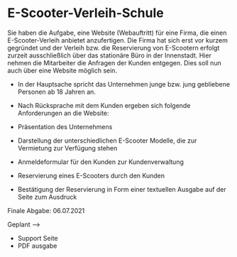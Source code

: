 # E-Scooter-Verleih-Schule

Sie haben die Aufgabe, eine Website (Webauftritt) für eine Firma, die einen E-Scooter-Verleih anbietet anzufertigen. Die Firma hat sich erst vor kurzem gegründet und der Verleih bzw. die Reservierung von E-Scootern erfolgt zurzeit ausschließlich über das stationäre Büro in der Innenstadt. Hier nehmen die Mitarbeiter die Anfragen der Kunden entgegen. Dies soll nun auch über eine Website möglich sein.  

- In der Hauptsache spricht das Unternehmen junge bzw. jung gebliebene Personen ab 18 Jahren an. 

- Nach Rücksprache mit dem Kunden ergeben sich folgende Anforderungen an die Website: 

- Präsentation des Unternehmens 

- Darstellung der unterschiedlichen E-Scooter Modelle, die zur Vermietung zur Verfügung stehen 

- Anmeldeformular für den Kunden zur Kundenverwaltung 

- Reservierung eines E-Scooters durch den Kunden 

- Bestätigung der Reservierung in Form einer textuellen Ausgabe auf der Seite zum Ausdruck 

Finale Abgabe: 06.07.2021

Geplant -->
- Support Seite
- PDF ausgabe